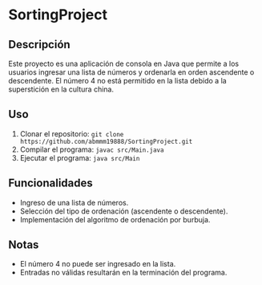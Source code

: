 # SortingProject

## Descripción
Este proyecto es una aplicación de consola en Java que permite a los usuarios ingresar una lista de números y ordenarla en orden ascendente o descendente. El número 4 no está permitido en la lista debido a la superstición en la cultura china.

## Uso
1. Clonar el repositorio: `git clone https://github.com/abmmm19888/SortingProject.git`
2. Compilar el programa: `javac src/Main.java`
3. Ejecutar el programa: `java src/Main`

## Funcionalidades
- Ingreso de una lista de números.
- Selección del tipo de ordenación (ascendente o descendente).
- Implementación del algoritmo de ordenación por burbuja.

## Notas
- El número 4 no puede ser ingresado en la lista.
- Entradas no válidas resultarán en la terminación del programa.
